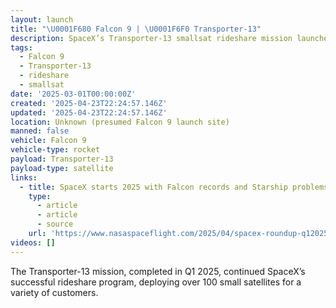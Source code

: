 ```yaml
---
layout: launch
title: "\U0001F680 Falcon 9 | \U0001F6F0 Transporter-13"
description: SpaceX’s Transporter-13 smallsat rideshare mission launches over 100 payloads.
tags:
  - Falcon 9
  - Transporter-13
  - rideshare
  - smallsat
date: '2025-03-01T00:00:00Z'
created: '2025-04-23T22:24:57.146Z'
updated: '2025-04-23T22:24:57.146Z'
location: Unknown (presumed Falcon 9 launch site)
manned: false
vehicle: Falcon 9
vehicle-type: rocket
payload: Transporter-13
payload-type: satellite
links:
  - title: SpaceX starts 2025 with Falcon records and Starship problems
    type:
      - article
      - article
      - source
    url: 'https://www.nasaspaceflight.com/2025/04/spacex-roundup-q12025/'
videos: []
---
```

The Transporter-13 mission, completed in Q1 2025, continued SpaceX’s successful rideshare program, deploying over 100 small satellites for a variety of customers.
